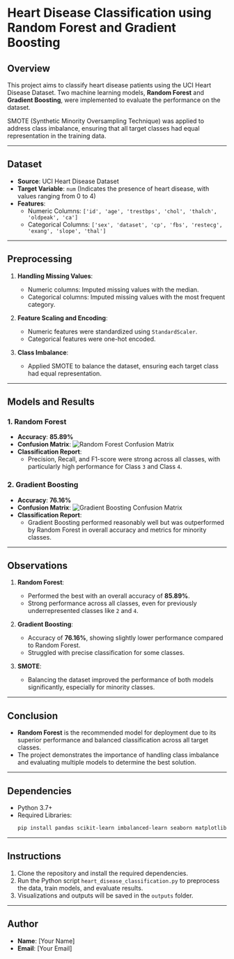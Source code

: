 
# Heart Disease Classification using Random Forest and Gradient Boosting

## Overview
This project aims to classify heart disease patients using the UCI Heart Disease Dataset. Two machine learning models, **Random Forest** and **Gradient Boosting**, were implemented to evaluate the performance on the dataset.

SMOTE (Synthetic Minority Oversampling Technique) was applied to address class imbalance, ensuring that all target classes had equal representation in the training data.

---

## Dataset
- **Source**: UCI Heart Disease Dataset
- **Target Variable**: `num` (Indicates the presence of heart disease, with values ranging from 0 to 4)
- **Features**:
  - Numeric Columns: `['id', 'age', 'trestbps', 'chol', 'thalch', 'oldpeak', 'ca']`
  - Categorical Columns: `['sex', 'dataset', 'cp', 'fbs', 'restecg', 'exang', 'slope', 'thal']`

---

## Preprocessing
1. **Handling Missing Values**:
   - Numeric columns: Imputed missing values with the median.
   - Categorical columns: Imputed missing values with the most frequent category.

2. **Feature Scaling and Encoding**:
   - Numeric features were standardized using `StandardScaler`.
   - Categorical features were one-hot encoded.

3. **Class Imbalance**:
   - Applied SMOTE to balance the dataset, ensuring each target class had equal representation.

---

## Models and Results

### 1. Random Forest
- **Accuracy**: **85.89%**
- **Confusion Matrix**:
  ![Random Forest Confusion Matrix](random_forest_confusion_matrix.png)
- **Classification Report**:
  - Precision, Recall, and F1-score were strong across all classes, with particularly high performance for Class `3` and Class `4`.

### 2. Gradient Boosting
- **Accuracy**: **76.16%**
- **Confusion Matrix**:
  ![Gradient Boosting Confusion Matrix](gradient_boosting_confusion_matrix.png)
- **Classification Report**:
  - Gradient Boosting performed reasonably well but was outperformed by Random Forest in overall accuracy and metrics for minority classes.

---

## Observations
1. **Random Forest**:
   - Performed the best with an overall accuracy of **85.89%**.
   - Strong performance across all classes, even for previously underrepresented classes like `2` and `4`.

2. **Gradient Boosting**:
   - Accuracy of **76.16%**, showing slightly lower performance compared to Random Forest.
   - Struggled with precise classification for some classes.

3. **SMOTE**:
   - Balancing the dataset improved the performance of both models significantly, especially for minority classes.

---

## Conclusion
- **Random Forest** is the recommended model for deployment due to its superior performance and balanced classification across all target classes.
- The project demonstrates the importance of handling class imbalance and evaluating multiple models to determine the best solution.

---

## Dependencies
- Python 3.7+
- Required Libraries:
  ```bash
  pip install pandas scikit-learn imbalanced-learn seaborn matplotlib kagglehub
  ```

---

## Instructions
1. Clone the repository and install the required dependencies.
2. Run the Python script `heart_disease_classification.py` to preprocess the data, train models, and evaluate results.
3. Visualizations and outputs will be saved in the `outputs` folder.

---

## Author
- **Name**: [Your Name]
- **Email**: [Your Email]
